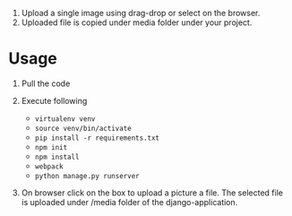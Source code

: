 

1. Upload a single image using drag-drop or select on the browser.
2. Uploaded file is copied under media folder under your project.

# Usage 

1. Pull the code
2. Execute following
    *  ```virtualenv venv```
    *  ```source venv/bin/activate```
    *  ```pip install -r requirements.txt```
    * ```npm init```
    * ```npm install```
    * ```webpack```
    * ```python manage.py runserver```

3. On browser click on the box to upload a picture a file. The selected file is uploaded under /media folder of the django-application. 
 
